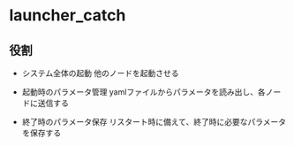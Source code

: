 # launcher_catch
## 役割
- システム全体の起動
他のノードを起動させる

- 起動時のパラメータ管理
yamlファイルからパラメータを読み出し、各ノードに送信する

- 終了時のパラメータ保存
リスタート時に備えて、終了時に必要なパラメータを保存する